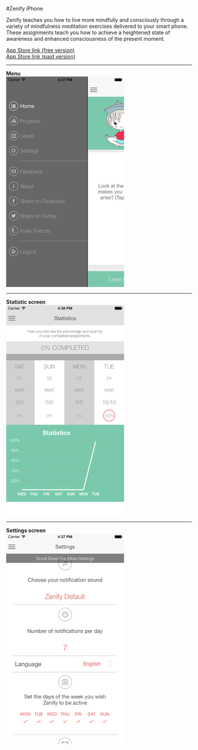 #Zenify
iPhone

Zenify teaches you how to live more mindfully and consciously through a variety of mindfulness meditation exercises delivered to your smart phone. These assignments teach you how to achieve a heightened state of awareness and enhanced consciousness of the present moment.

[App Store link (free version)](https://itunes.apple.com/app/id886145246)  
[App Store link (paid version)](https://itunes.apple.com/app/id961136594)  

---
**Menu**  
<img src="screenshots/6.png" width="320">  

---
**Statistic screen**  
<img src="screenshots/8.png" width="320">  

---
**Settings screen**  
<img src="screenshots/7.png" width="320">  